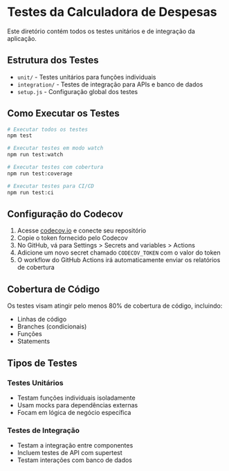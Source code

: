 # Testes da Calculadora de Despesas

Este diretório contém todos os testes unitários e de integração da aplicação.

## Estrutura dos Testes

- `unit/` - Testes unitários para funções individuais
- `integration/` - Testes de integração para APIs e banco de dados
- `setup.js` - Configuração global dos testes

## Como Executar os Testes

```bash
# Executar todos os testes
npm test

# Executar testes em modo watch
npm run test:watch

# Executar testes com cobertura
npm run test:coverage

# Executar testes para CI/CD
npm run test:ci
```

## Configuração do Codecov

1. Acesse [codecov.io](https://codecov.io) e conecte seu repositório
2. Copie o token fornecido pelo Codecov
3. No GitHub, vá para Settings > Secrets and variables > Actions
4. Adicione um novo secret chamado `CODECOV_TOKEN` com o valor do token
5. O workflow do GitHub Actions irá automaticamente enviar os relatórios de cobertura

## Cobertura de Código

Os testes visam atingir pelo menos 80% de cobertura de código, incluindo:
- Linhas de código
- Branches (condicionais)
- Funções
- Statements

## Tipos de Testes

### Testes Unitários
- Testam funções individuais isoladamente
- Usam mocks para dependências externas
- Focam em lógica de negócio específica

### Testes de Integração
- Testam a integração entre componentes
- Incluem testes de API com supertest
- Testam interações com banco de dados 